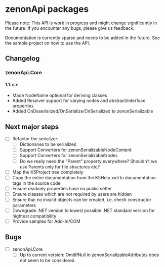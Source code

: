 # zenonApi packages

Please note: This API is work in progress and might change significantly in the future.
If you encounter any bugs, please give us feedback.

Documentation is currently sparse and needs to be added in the future.
See the sample project on how to use the API.

## Changelog

### zenonApi.Core

#### 1.1.x.x

- Made NodeName optional for deriving classes
- Added Resolver support for varying nodes and abstract/interface properties
- Added OnDeserialized/OnSerialize/OnSerialized to zenonSerializable

## Next major steps

- [ ] Refactor the serializer:
  - [ ] Dictionaries to be serialized
  - [ ] Support Converters for zenonSerializableNodeContent
  - [ ] Support Converters for zenonSerializableNodes
  - [ ] Do we really need the "Parent" property everywhere?
        Shouldn't we use Parents only for file structures etc?
- [ ] Map the K5Project tree completely
- [ ] Copy the entire documentation from the K5Help.xml to documentation tags in the source code
- [ ] Ensure readonly properties have no public setter
- [ ] Ensure classes which are not required by users are hidden
- [ ] Ensure that no invalid objects can be created, i.e. check constructor parameters
- [ ] Downgrade .NET version to lowest possible .NET standard version for hightest compatibility
- [ ] Provide samples for Add-In/COM

## Bugs

- [ ] zenonApi.Core
  - [ ] Up to current version: OmitIfNull in zenonSerializableAttributes does not seem to be considered.